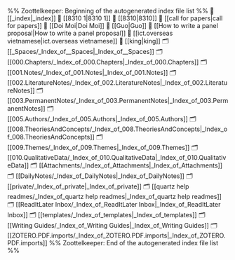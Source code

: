 %% Zoottelkeeper: Beginning of the autogenerated index file list  %%
📄 [[_index|_index]]
📄 [[8310 1|8310 1]]
📄 [[8310|8310]]
📄 [[call for papers|call for papers]]
📄 [[Doi Moi|Doi Moi]]
📄 [[Guo|Guo]]
📄 [[How to write a panel proposal|How to write a panel proposal]]
📄 [[ict.overseas vietnamese|ict.overseas vietnamese]]
📄 [[king|king]]
🗂️ [[_Spaces/_Index_of__Spaces|_Index_of__Spaces]]
🗂️ [[000.Chapters/_Index_of_000.Chapters|_Index_of_000.Chapters]]
🗂️ [[001.Notes/_Index_of_001.Notes|_Index_of_001.Notes]]
🗂️ [[002.LiteratureNotes/_Index_of_002.LiteratureNotes|_Index_of_002.LiteratureNotes]]
🗂️ [[003.PermanentNotes/_Index_of_003.PermanentNotes|_Index_of_003.PermanentNotes]]
🗂️ [[005.Authors/_Index_of_005.Authors|_Index_of_005.Authors]]
🗂️ [[008.TheoriesAndConcepts/_Index_of_008.TheoriesAndConcepts|_Index_of_008.TheoriesAndConcepts]]
🗂️ [[009.Themes/_Index_of_009.Themes|_Index_of_009.Themes]]
🗂️ [[010.QualitativeData/_Index_of_010.QualitativeData|_Index_of_010.QualitativeData]]
🗂️ [[Attachments/_Index_of_Attachments|_Index_of_Attachments]]
🗂️ [[DailyNotes/_Index_of_DailyNotes|_Index_of_DailyNotes]]
🗂️ [[private/_Index_of_private|_Index_of_private]]
🗂️ [[quartz help readmes/_Index_of_quartz help readmes|_Index_of_quartz help readmes]]
🗂️ [[ReadItLater Inbox/_Index_of_ReadItLater Inbox|_Index_of_ReadItLater Inbox]]
🗂️ [[templates/_Index_of_templates|_Index_of_templates]]
🗂️ [[Writing Guides/_Index_of_Writing Guides|_Index_of_Writing Guides]]
🗂️ [[ZOTERO.PDF.imports/_Index_of_ZOTERO.PDF.imports|_Index_of_ZOTERO.PDF.imports]]
%% Zoottelkeeper: End of the autogenerated index file list  %%
